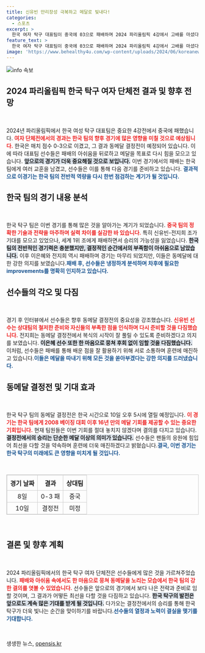 ```yaml
---
title: 신유빈 만리장성 극복하고 메달로 빛내다!
categories:
  - 스포츠
excerpt: >
  한국 여자 탁구 대표팀이 중국에 03으로 패배하며 2024 파리올림픽 4강에서 고배를 마셨다. 그러나 동메달에 대한 의지를 다진 선수들은 오는 10일 결전에서 16년 만의 메달 획득을 향한 염원을 불태우고 있다.
feature_text: >
  한국 여자 탁구 대표팀이 중국에 03으로 패배하며 2024 파리올림픽 4강에서 고배를 마셨다. 그러나 동메달에 대한 의지를 다진 선수들은 오는 10일 결전에서 16년 만의 메달 획득을 향한 염원을 불태우고 있다.
image: 'https://www.behealthy4u.com/wp-content/uploads/2024/06/koreanews.jpg'
---
```


<p><img src="https://www.behealthy4u.com/wp-content/uploads/2024/06/koreanews.jpg" alt="info 속보" /></p>

<h2 data-ke-size="size26">2024 파리올림픽 한국 탁구 여자 단체전 결과 및 향후 전망</h2>

<p data-ke-size="size16">&nbsp;</p>

<p data-ke-size="size16">2024년 파리올림픽에서 한국 여성 탁구 대표팀은 중요한 4강전에서 중국에 패했습니다. <b><span style="color: #ee2323;">여자 단체전에서의 경과는 한국 팀의 향후 경기에 많은 영향을 미칠 것으로 예상됩니다.</span></b> 한국은 매치 점수 0-3으로 이겼고, 그 결과 동메달 결정전이 예정되어 있습니다. 이에 따라 대표팀 선수들은 패배의 아쉬움을 뒤로하고 메달을 목표로 다시 힘을 모으고 있습니다. <b><span style="background-color: #21538527;">앞으로의 경기가 더욱 중요해질 것으로 보입니다.</span></b> 이번 경기에서의 패배는 한국 팀에게 여러 교훈을 남겼고, 선수들은 이를 통해 다음 경기를 준비하고 있습니다. <b><span style="color: #1a5490;">결과적으로 이경기는 한국 팀의 전반적 역량을 다시 한번 점검하는 계기가 될 것입니다.</span></b></p>

<h2 data-ke-size="size26">한국 팀의 경기 내용 분석</h2>

<p data-ke-size="size16">&nbsp;</p>

<p data-ke-size="size16">한국 탁구 팀은 이번 경기를 통해 많은 것을 알아가는 계기가 되었습니다. <b><span style="color: #ee2323;">중국 팀의 정확한 기술과 전략을 마주하며 실력 차이를 실감한 바 있습니다.</span></b> 특히 신유빈-전지희 조가 기대를 모으고 있었으나, 세계 1위 조에게 패배하면서 승리의 가능성을 잃었습니다. <b><span style="background-color: #21538527;">한국 팀의 전반적인 경기력은 충분했지만, 결정적인 순간에서의 부족함이 아쉬움으로 남았습니다.</span></b> 이후 이은혜와 전지희 역시 패배하며 경기는 마무리 되었지만, 이들은 동메달에 대한 강한 의지를 보였습니다.<b><span style="color: #1a5490;">패배 후, 선수들은 냉정하게 분석하며 차후에 필요한 improvements를 명확히 인지하고 있습니다.</span></b></p>

<h2 data-ke-size="size26">선수들의 각오 및 다짐</h2>

<p data-ke-size="size16">&nbsp;</p>

<p data-ke-size="size16">경기 후 인터뷰에서 선수들은 향후 동메달 결정전의 중요성을 강조했습니다. <b><span style="color: #ee2323;">신유빈 선수는 상대팀의 철저한 준비와 자신들의 부족한 점을 인식하며 다시 준비할 것을 다짐했습니다.</span></b> 전지희는 동메달 결정전에서 복식의 시작이 잘 풀릴 수 있도록 준비하겠다고 의지를 보였습니다. <b><span style="background-color: #21538527;">이은혜 선수 또한 한 마음으로 뭉쳐 후회 없이 임할 것을 다짐했습니다.</span></b> 이처럼, 선수들은 패배를 통해 배운 점을 잘 활용하기 위해 서로 소통하며 훈련에 매진하고 있습니다.<b><span style="color: #1a5490;">이들은 메달을 따내기 위해 모든 것을 쏟아부겠다는 강한 의지를 드러냈습니다.</span></b></p>

<h2 data-ke-size="size26">동메달 결정전 및 기대 효과</h2>

<p data-ke-size="size16">&nbsp;</p>

<p data-ke-size="size16">한국 탁구 팀의 동메달 결정전은 한국 시간으로 10일 오후 5시에 열릴 예정입니다. <b><span style="color: #ee2323;">이 경기는 한국 팀에게 2008 베이징 대회 이후 16년 만의 메달 기회를 제공할 수 있는 중요한 기회입니다.</span></b> 현재 팀원들은 이번 기회를 절대 놓치지 않겠다며 결의를 다지고 있습니다. <b><span style="background-color: #21538527;">결정전에서의 승리는 단순한 메달 이상의 의미가 있습니다.</span></b> 선수들은 팬들의 응원에 힘입어 최선을 다할 것을 약속하며 훈련에 더욱 매진하겠다고 밝혔습니다.<b><span style="color: #1a5490;">결국, 이번 경기는 한국 탁구의 미래에도 큰 영향을 미치게 될 것입니다.</span></b></p>

<p data-ke-size="size16">&nbsp;</p>

<table style="border: 1px solid #ccc; width: 100%; border-collapse: collapse;">
    <thead>
        <tr>
            <th style="border: 1px solid #ccc; text-align: center; height: 40px;"><b>경기 날짜</b></th>
            <th style="border: 1px solid #ccc; text-align: center; height: 40px;"><b>결과</b></th>
            <th style="border: 1px solid #ccc; text-align: center; height: 40px;"><b>상대팀</b></th>
        </tr>
    </thead>
    <tbody>
        <tr style="height: 30px;">
            <td style="border: 1px solid #ccc; text-align: center;">8일</td>
            <td style="border: 1px solid #ccc; text-align: center;">0-3 패</td>
            <td style="border: 1px solid #ccc; text-align: center;">중국</td>
        </tr>
        <tr style="height: 30px;">
            <td style="border: 1px solid #ccc; text-align: center;">10일</td>
            <td style="border: 1px solid #ccc; text-align: center;">결정전</td>
            <td style="border: 1px solid #ccc; text-align: center;">미정</td>
        </tr>
    </tbody>
</table>

<p data-ke-size="size16">&nbsp;</p>

<h2 data-ke-size="size26">결론 및 향후 계획</h2>

<p data-ke-size="size16">&nbsp;</p>

<p data-ke-size="size16">2024 파리올림픽에서의 한국 탁구 여자 단체전은 선수들에게 많은 것을 가르쳐주었습니다. <b><span style="color: #ee2323;">패배와 아쉬움 속에서도 한 마음으로 뭉쳐 동메달을 노리는 모습에서 한국 팀의 강한 결의를 엿볼 수 있었습니다.</span></b> 선수들은 앞으로의 경기에서 보다 나은 전략과 준비로 임할 것이며, 그 결과가 어떻든 최선을 다할 것을 다짐하고 있습니다. <b><span style="background-color: #21538527;">한국 탁구의 발전은 앞으로도 계속 많은 기대를 받게 될 것입니다.</span></b> 다가오는 결정전에서의 승리를 통해 한국 탁구가 더욱 빛나는 순간을 맞이하기를 바랍니다.<b><span style="color: #1a5490;">선수들의 열정과 노력이 결실을 맺기를 기대합니다.</span></b></p>

<p data-ke-size="size16">&nbsp;</p>
생생한 뉴스, <a href="https://opensis.kr" rel="dofollow">opensis.kr</a>


